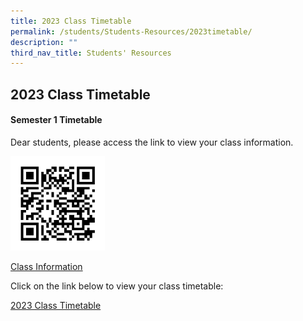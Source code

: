 ```yaml
---
title: 2023 Class Timetable
permalink: /students/Students-Resources/2023timetable/
description: ""
third_nav_title: Students' Resources
---
```


## 2023 Class Timetable 

#### Semester 1 Timetable

Dear students, please access the link to view your class information.

<img src="/images/allears_qr_code.jpeg" style="width:30%">

[Class Information](https://forms.moe.edu.sg/auth)

Click on the link below to view your class timetable:

[2023 Class Timetable](https://unitysec.edupage.org/timetable/)

